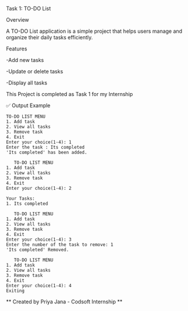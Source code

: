 Task 1: TO-DO List

Overview

A TO-DO List application is a simple project that helps users manage and organize their daily tasks efficiently.

Features

-Add new tasks

-Update or delete tasks 

-Display all tasks

This Project is completed as Task 1 for my Internship

✅ Output Example
```
TO-DO LIST MENU  
1. Add task
2. View all tasks
3. Remove task
4. Exit
Enter your choice(1-4): 1
Enter the task : Its completed
'Its completed' has been added.

   TO-DO LIST MENU  
1. Add task
2. View all tasks
3. Remove task
4. Exit
Enter your choice(1-4): 2

Your Tasks:
1. Its completed

   TO-DO LIST MENU  
1. Add task
2. View all tasks
3. Remove task
4. Exit
Enter your choice(1-4): 3
Enter the number of the task to remove: 1
'Its completed' Removed.

   TO-DO LIST MENU  
1. Add task
2. View all tasks
3. Remove task
4. Exit
Enter your choice(1-4): 4
Exiting
```
** Created by Priya Jana - Codsoft Internship **
